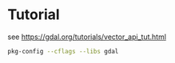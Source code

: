 # Tutorial

see https://gdal.org/tutorials/vector_api_tut.html



```sh
pkg-config --cflags --libs gdal
```
